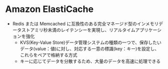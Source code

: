 # Amazon ElastiCache

- Redis または Memcached に互換性のある完全マネージド型のインメモリデータストアミリ秒未満のレイテンシーを実現し、リアルタイムアプリケーションを強化
  - KVS(Key-Value Store)データ管理システムの種類の一つで、保存したいデータ(value：値)に対し、対応する一意の標識(key：キー)を設定し、これらをペアで格納する方式
  - キーに応じてデータを分散するため、大量のデータを高速に処理できる

